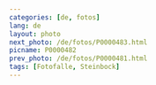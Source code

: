 ```yaml
---
categories: [de, fotos]
lang: de
layout: photo
next_photo: /de/fotos/P0000483.html
picname: P0000482
prev_photo: /de/fotos/P0000481.html
tags: [Fotofalle, Steinbock]
---
```

